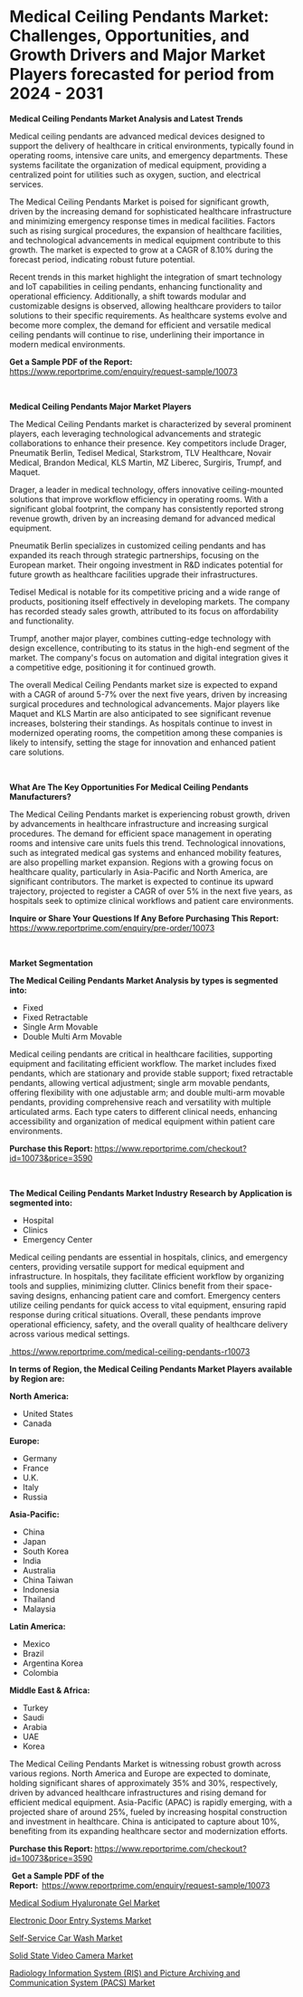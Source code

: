 <p><h1>Medical Ceiling Pendants Market: Challenges, Opportunities, and Growth Drivers and Major Market Players forecasted for period from 2024 - 2031</h1></p><p><strong>Medical Ceiling Pendants Market Analysis and Latest Trends</strong></p>
<p><p>Medical ceiling pendants are advanced medical devices designed to support the delivery of healthcare in critical environments, typically found in operating rooms, intensive care units, and emergency departments. These systems facilitate the organization of medical equipment, providing a centralized point for utilities such as oxygen, suction, and electrical services. </p><p>The Medical Ceiling Pendants Market is poised for significant growth, driven by the increasing demand for sophisticated healthcare infrastructure and minimizing emergency response times in medical facilities. Factors such as rising surgical procedures, the expansion of healthcare facilities, and technological advancements in medical equipment contribute to this growth. The market is expected to grow at a CAGR of 8.10% during the forecast period, indicating robust future potential. </p><p>Recent trends in this market highlight the integration of smart technology and IoT capabilities in ceiling pendants, enhancing functionality and operational efficiency. Additionally, a shift towards modular and customizable designs is observed, allowing healthcare providers to tailor solutions to their specific requirements. As healthcare systems evolve and become more complex, the demand for efficient and versatile medical ceiling pendants will continue to rise, underlining their importance in modern medical environments.</p></p>
<p><strong>Get a Sample PDF of the Report:&nbsp;</strong> <a href="https://www.reportprime.com/enquiry/request-sample/10073?utm_campaign=1766&utm_medium=2&utm_source=Github&utm_content=ia&utm_term=28112024&utm_id=medical-ceiling-pendants">https://www.reportprime.com/enquiry/request-sample/10073</a></p>
<p>&nbsp;</p>
<p><strong>Medical Ceiling Pendants Major Market Players</strong></p>
<p><p>The Medical Ceiling Pendants market is characterized by several prominent players, each leveraging technological advancements and strategic collaborations to enhance their presence. Key competitors include Drager, Pneumatik Berlin, Tedisel Medical, Starkstrom, TLV Healthcare, Novair Medical, Brandon Medical, KLS Martin, MZ Liberec, Surgiris, Trumpf, and Maquet.</p><p>Drager, a leader in medical technology, offers innovative ceiling-mounted solutions that improve workflow efficiency in operating rooms. With a significant global footprint, the company has consistently reported strong revenue growth, driven by an increasing demand for advanced medical equipment. </p><p>Pneumatik Berlin specializes in customized ceiling pendants and has expanded its reach through strategic partnerships, focusing on the European market. Their ongoing investment in R&D indicates potential for future growth as healthcare facilities upgrade their infrastructures.</p><p>Tedisel Medical is notable for its competitive pricing and a wide range of products, positioning itself effectively in developing markets. The company has recorded steady sales growth, attributed to its focus on affordability and functionality.</p><p>Trumpf, another major player, combines cutting-edge technology with design excellence, contributing to its status in the high-end segment of the market. The company's focus on automation and digital integration gives it a competitive edge, positioning it for continued growth.</p><p>The overall Medical Ceiling Pendants market size is expected to expand with a CAGR of around 5-7% over the next five years, driven by increasing surgical procedures and technological advancements. Major players like Maquet and KLS Martin are also anticipated to see significant revenue increases, bolstering their standings. As hospitals continue to invest in modernized operating rooms, the competition among these companies is likely to intensify, setting the stage for innovation and enhanced patient care solutions.</p></p>
<p>&nbsp;</p>
<p><strong>What Are The Key Opportunities For Medical Ceiling Pendants Manufacturers?</strong></p>
<p><p>The Medical Ceiling Pendants market is experiencing robust growth, driven by advancements in healthcare infrastructure and increasing surgical procedures. The demand for efficient space management in operating rooms and intensive care units fuels this trend. Technological innovations, such as integrated medical gas systems and enhanced mobility features, are also propelling market expansion. Regions with a growing focus on healthcare quality, particularly in Asia-Pacific and North America, are significant contributors. The market is expected to continue its upward trajectory, projected to register a CAGR of over 5% in the next five years, as hospitals seek to optimize clinical workflows and patient care environments.</p></p>
<p><strong>Inquire or Share Your Questions If Any Before Purchasing This Report:</strong> <a href="https://www.reportprime.com/enquiry/pre-order/10073?utm_campaign=1766&utm_medium=2&utm_source=Github&utm_content=ia&utm_term=28112024&utm_id=medical-ceiling-pendants">https://www.reportprime.com/enquiry/pre-order/10073</a></p>
<p>&nbsp;</p>
<p><strong>Market Segmentation</strong></p>
<p><strong>The Medical Ceiling Pendants Market Analysis by types is segmented into:</strong></p>
<p><ul><li>Fixed</li><li>Fixed Retractable</li><li>Single Arm Movable</li><li>Double Multi Arm Movable</li></ul></p>
<p><p>Medical ceiling pendants are critical in healthcare facilities, supporting equipment and facilitating efficient workflow. The market includes fixed pendants, which are stationary and provide stable support; fixed retractable pendants, allowing vertical adjustment; single arm movable pendants, offering flexibility with one adjustable arm; and double multi-arm movable pendants, providing comprehensive reach and versatility with multiple articulated arms. Each type caters to different clinical needs, enhancing accessibility and organization of medical equipment within patient care environments.</p></p>
<p><strong>Purchase this Report:&nbsp;</strong><a href="https://www.reportprime.com/checkout?id=10073&price=3590&utm_campaign=1766&utm_medium=2&utm_source=Github&utm_content=ia&utm_term=28112024&utm_id=medical-ceiling-pendants">https://www.reportprime.com/checkout?id=10073&price=3590</a></p>
<p>&nbsp;</p>
<p><strong>The Medical Ceiling Pendants Market Industry Research by Application is segmented into:</strong></p>
<p><ul><li>Hospital</li><li>Clinics</li><li>Emergency Center</li></ul></p>
<p><p>Medical ceiling pendants are essential in hospitals, clinics, and emergency centers, providing versatile support for medical equipment and infrastructure. In hospitals, they facilitate efficient workflow by organizing tools and supplies, minimizing clutter. Clinics benefit from their space-saving designs, enhancing patient care and comfort. Emergency centers utilize ceiling pendants for quick access to vital equipment, ensuring rapid response during critical situations. Overall, these pendants improve operational efficiency, safety, and the overall quality of healthcare delivery across various medical settings.</p></p>
<p><a href="https://www.reportprime.com/medical-ceiling-pendants-r10073?utm_campaign=1766&utm_medium=2&utm_source=Github&utm_content=ia&utm_term=28112024&utm_id=medical-ceiling-pendants">&nbsp;https://www.reportprime.com/medical-ceiling-pendants-r10073</a></p>
<p><strong>In terms of Region, the Medical Ceiling Pendants Market Players available by Region are:</strong></p>
<p>
    <p> <strong> North America: </strong>
        <ul>
            <li>United States</li>
            <li>Canada</li>
        </ul>
        </p> 
    <p> <strong> Europe: </strong>
        <ul>
            <li>Germany</li>
            <li>France</li>
            <li>U.K.</li>
            <li>Italy</li>
            <li>Russia</li>
        </ul>
        </p> 
    <p> <strong> Asia-Pacific: </strong>
        <ul>
            <li>China</li>
            <li>Japan</li>
            <li>South Korea</li>
            <li>India</li>
            <li>Australia</li>
            <li>China Taiwan</li>
            <li>Indonesia</li>
            <li>Thailand</li>
            <li>Malaysia</li>
        </ul>
        </p> 
    <p> <strong> Latin America: </strong>
        <ul>
            <li>Mexico</li>
            <li>Brazil</li>
            <li>Argentina Korea</li>
            <li>Colombia</li>
        </ul>
        </p> 
    <p> <strong> Middle East & Africa: </strong>
        <ul>
            <li>Turkey</li>
            <li>Saudi</li>
            <li>Arabia</li>
            <li>UAE</li>
            <li>Korea</li>
        </ul>
    </p>
    </p>
<p><p>The Medical Ceiling Pendants Market is witnessing robust growth across various regions. North America and Europe are expected to dominate, holding significant shares of approximately 35% and 30%, respectively, driven by advanced healthcare infrastructures and rising demand for efficient medical equipment. Asia-Pacific (APAC) is rapidly emerging, with a projected share of around 25%, fueled by increasing hospital construction and investment in healthcare. China is anticipated to capture about 10%, benefiting from its expanding healthcare sector and modernization efforts.</p></p>
<p><strong>Purchase this Report: </strong><a href="https://www.reportprime.com/checkout?id=10073&price=3590&utm_campaign=1766&utm_medium=2&utm_source=Github&utm_content=ia&utm_term=28112024&utm_id=medical-ceiling-pendants">https://www.reportprime.com/checkout?id=10073&price=3590</a></p>
<p>&nbsp;<strong>Get a Sample PDF of the Report:&nbsp;&nbsp;</strong><a href="https://www.reportprime.com/enquiry/request-sample/10073?utm_campaign=1766&utm_medium=2&utm_source=Github&utm_content=ia&utm_term=28112024&utm_id=medical-ceiling-pendants">https://www.reportprime.com/enquiry/request-sample/10073</a></p>
<p><strong></strong></p>
<p><p><a href="https://www.linkedin.com/pulse/medical-sodium-hyaluronate-gel-market-soar-149-cagr-from-2024-qsmyc?utm_campaign=1766&utm_medium=2&utm_source=Github&utm_content=ia&utm_term=28112024&utm_id=medical-ceiling-pendants">Medical Sodium Hyaluronate Gel Market</a></p><p><a href="https://www.linkedin.com/pulse/market-leaders-laggards-global-electronic-door-entry-systems-ofajf?utm_campaign=1766&utm_medium=2&utm_source=Github&utm_content=ia&utm_term=28112024&utm_id=medical-ceiling-pendants">Electronic Door Entry Systems Market</a></p><p><a href="https://issuu.com/reportprime-2/docs/self-service-car-wash-market-size-2_cb622b1b31afb6?utm_campaign=1766&utm_medium=2&utm_source=Github&utm_content=ia&utm_term=28112024&utm_id=medical-ceiling-pendants">Self-Service Car Wash Market</a></p><p><a href="https://www.linkedin.com/pulse/solid-state-video-camera-market-research-report-exploring-size-krwbf?utm_campaign=1766&utm_medium=2&utm_source=Github&utm_content=ia&utm_term=28112024&utm_id=medical-ceiling-pendants">Solid State Video Camera Market</a></p><p><a href="https://issuu.com/reportprime-2/docs/radiology-information-system-ris-an_2d675abf97c0c9?utm_campaign=1766&utm_medium=2&utm_source=Github&utm_content=ia&utm_term=28112024&utm_id=medical-ceiling-pendants">Radiology Information System (RIS) and Picture Archiving and Communication System (PACS) Market</a></p></p>